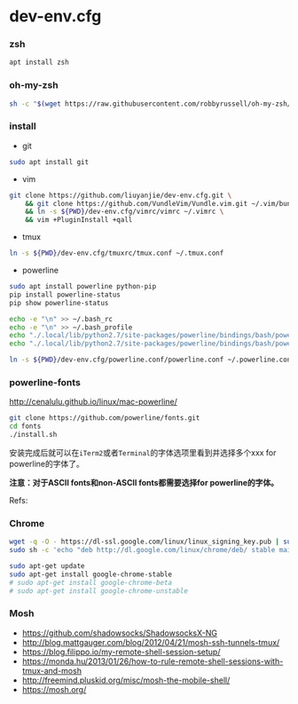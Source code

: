 dev-env.cfg
===========


### zsh

```sh
apt install zsh
```

### oh-my-zsh

```sh
sh -c "$(wget https://raw.githubusercontent.com/robbyrussell/oh-my-zsh/master/tools/install.sh -O -)"
```

### install

* git

```sh
sudo apt install git
```

* vim

```sh
git clone https://github.com/liuyanjie/dev-env.cfg.git \
    && git clone https://github.com/VundleVim/Vundle.vim.git ~/.vim/bundle/Vundle.vim \
    && ln -s ${PWD}/dev-env.cfg/vimrc/vimrc ~/.vimrc \
    && vim +PluginInstall +qall
```

* tmux

```sh
ln -s ${PWD}/dev-env.cfg/tmuxrc/tmux.conf ~/.tmux.conf
```

* powerline

```sh
sudo apt install powerline python-pip
pip install powerline-status
pip show powerline-status

echo -e "\n" >> ~/.bash_rc
echo -e "\n" >> ~/.bash_profile
echo "./.local/lib/python2.7/site-packages/powerline/bindings/bash/powerline.sh" >> ~/.bash_rc
echo "./.local/lib/python2.7/site-packages/powerline/bindings/bash/powerline.sh" >> ~/.bash_profile

ln -s ${PWD}/dev-env.cfg/powerline.conf/powerline.conf ~/.powerline.conf
```

### powerline-fonts

http://cenalulu.github.io/linux/mac-powerline/

```sh
git clone https://github.com/powerline/fonts.git
cd fonts
./install.sh
```
安装完成后就可以在`iTerm2`或者`Terminal`的字体选项里看到并选择多个xxx for powerline的字体了。

**注意：对于ASCII fonts和non-ASCII fonts都需要选择for powerline的字体。**

Refs:

### Chrome

```sh
wget -q -O - https://dl-ssl.google.com/linux/linux_signing_key.pub | sudo apt-key add -
sudo sh -c 'echo "deb http://dl.google.com/linux/chrome/deb/ stable main" >> /etc/apt/sources.list.d/google-chrome.list'

sudo apt-get update
sudo apt-get install google-chrome-stable
# sudo apt-get install google-chrome-beta
# sudo apt-get install google-chrome-unstable
```


### Mosh

* https://github.com/shadowsocks/ShadowsocksX-NG
* http://blog.mattgauger.com/blog/2012/04/21/mosh-ssh-tunnels-tmux/
* https://blog.filippo.io/my-remote-shell-session-setup/
* https://monda.hu/2013/01/26/how-to-rule-remote-shell-sessions-with-tmux-and-mosh
* http://freemind.pluskid.org/misc/mosh-the-mobile-shell/
* https://mosh.org/

